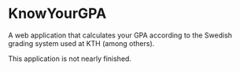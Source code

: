 KnowYourGPA
===========

A web application that calculates your GPA according to the Swedish grading system used at KTH (among others).

This application is not nearly finished.
